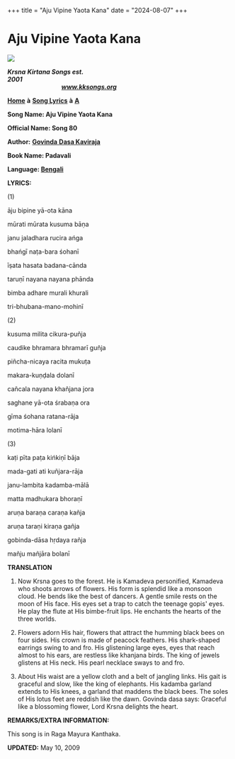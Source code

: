 +++
title = "Aju Vipine Yaota Kana"
date = "2024-08-07"
+++

# Aju Vipine Yaota Kana
**[![](http://kksongs.org/image_files/image002.jpg)](http://kksongs.org/)**

**_Krsna_** **_Kirtana Songs est. 2001_**                                                                                                                                                      **_www.kksongs.org_**

**[Home](http://kksongs.org/)** **à** **[Song Lyrics](http://kksongs.org/lyrics.html)** **à** **[A](http://kksongs.org/songs/song_a.html)**

**Song Name: Aju Vipine Yaota Kana**

**Official Name: Song 80**

**Author:** [**Govinda** **Dasa Kaviraja**](http://kksongs.org/authors/list/govindadasa.html)

**Book Name: Padavali**

**Language: [Bengali](http://kksongs.org/language/list/bengali.html)**

**LYRICS:**

(1)

āju bipine yā-ota kāna

mūrati mūrata kusuma bāṇa

janu jaladhara rucira ańga

bhańgī naṭa-bara śohanī

īṣata hasata badana-cānda

taruṇī nayana nayana phānda

bimba adhare murali khurali

tri-bhubana-mano-mohinī

(2)

kusuma milita cikura-puñja

caudike bhramara bhramarī guñja

piñcha-nicaya racita mukuṭa

makara-kuṇḍala dolanī

cañcala nayana khañjana jora

saghane yā-ota śrabaṇa ora

gīma śohana ratana-rāja

motima-hāra lolanī

(3)

kaṭi pīta paṭa kińkiṇī bāja

mada-gati ati kuñjara-rāja

janu-lambita kadamba-mālā

matta madhukara bhoraṇī

aruṇa baraṇa caraṇa kañja

aruṇa taraṇi kiraṇa gañja

gobinda-dāsa hṛdaya rañja

mañju mañjāra bolanī

**TRANSLATION**

1) Now Krsna goes to the forest. He is Kamadeva personified, Kamadeva who shoots arrows of flowers. His form is splendid like a monsoon cloud. He bends like the best of dancers. A gentle smile rests on the moon of His face. His eyes set a trap to catch the teenage gopis' eyes. He play the flute at His bimbe\-fruit lips. He enchants the hearts of the three worlds.

2) Flowers adorn His hair, flowers that attract the humming black bees on four sides. His crown is made of peacock feathers. His shark-shaped earrings swing to and fro. His glistening large eyes, eyes that reach almost to his ears, are restless like khanjana birds. The king of jewels glistens at His neck. His pearl necklace sways to and fro.

3) About His waist are a yellow cloth and a belt of jangling links. His gait is graceful and slow, like the king of elephants. His kadamba garland extends to His knees, a garland that maddens the black bees. The soles of His lotus feet are reddish like the dawn. Govinda dasa says: Graceful like a blossoming flower, Lord Krsna delights the heart.

**REMARKS/EXTRA INFORMATION:**

This song is in Raga Mayura Kanthaka.

**UPDATED:** May 10, 2009